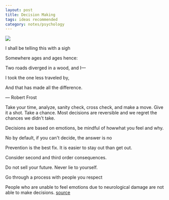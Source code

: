 ```yaml
---
layout: post
title: Decision Making
tags: ideas recommended
category: notes/psychology 
---
```

 
 ![](https://images.unsplash.com/photo-1429743305873-d4065c15f93e?ixlib=rb-1.2.1&ixid=eyJhcHBfaWQiOjEyMDd9&auto=format&fit=crop&w=1494&q=80)

I shall be telling this with a sigh

Somewhere ages and ages hence:

Two roads diverged in a wood, and I—

I took the one less traveled by,

And that has made all the difference.

― Robert Frost 
  

Take your time, analyze, sanity check, cross check, and make a move. Give it a shot. Take a chance. Most decisions are reversible and we regret the chances we didn't take. 

Decisions are based on emotions, be mindful of howwhat you feel and why. 

No by default, if you can't decide, the answer is no 

Prevention is the best fix. It is easier to stay out than get out.

Consider second and third order consequences. 

Do not sell your future. Never lie to yourself.

Go through a process with people you respect

People who are unable to feel emotions due to neurological damage are not able to make decisions. [source](https://bigthink.com/experts-corner/decisions-are-emotional-not-logical-the-neuroscience-behind-decision-making)